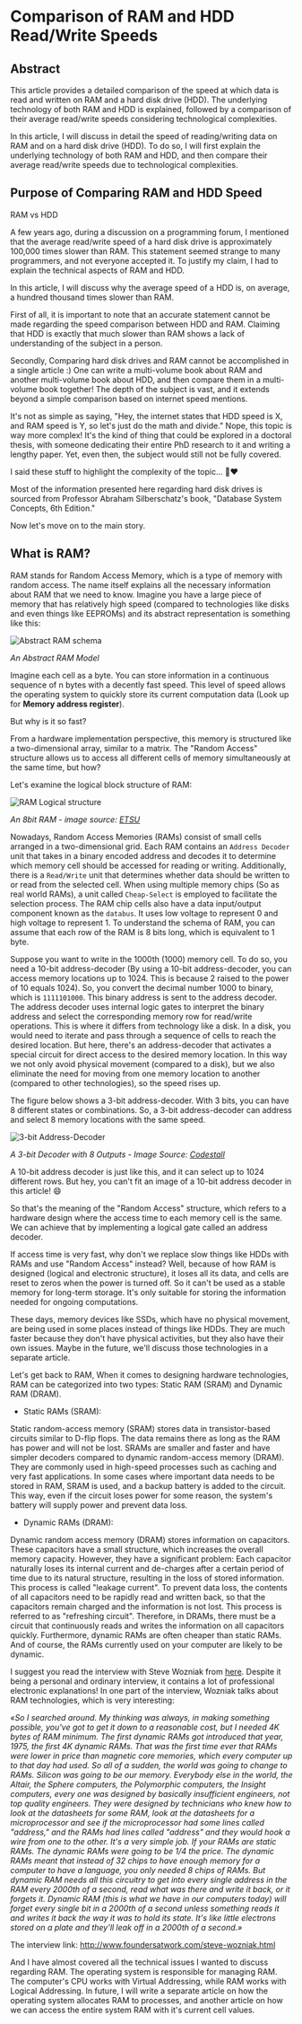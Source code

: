 # Comparison of RAM and HDD Read/Write Speeds

## Abstract

This article provides a detailed comparison of the speed at which data is read and written on RAM and a hard disk drive (HDD). The underlying technology of both RAM and HDD is explained, followed by a comparison of their average read/write speeds considering technological complexities.

In this article, I will discuss in detail the speed of reading/writing data on RAM and on a hard disk drive (HDD). To do so, I will first explain the underlying technology of both RAM and HDD, and then compare their average read/write speeds due to technological complexities.

## Purpose of Comparing RAM and HDD Speed

RAM vs HDD

A few years ago, during a discussion on a programming forum, I mentioned that the average read/write speed of a hard disk drive is approximately 100,000 times slower than RAM. This statement seemed strange to many programmers, and not everyone accepted it. To justify my claim, I had to explain the technical aspects of RAM and HDD. 

In this article, I will discuss why the average speed of a HDD is, on average, a hundred thousand times slower than RAM.

First of all, it is important to note that an accurate statement cannot be made regarding the speed comparison between HDD and RAM. Claiming that HDD is exactly that much slower than RAM shows a lack of understanding of the subject in a person.

Secondly, Comparing hard disk drives and RAM cannot be accomplished in a single article :) One can write a multi-volume book about RAM and another multi-volume book about HDD, and then compare them in a multi-volume book together! The depth of the subject is vast, and it extends beyond a simple comparison based on internet speed mentions.

It's not as simple as saying, "Hey, the internet states that HDD speed is X, and RAM speed is Y, so let's just do the math and divide." Nope, this topic is way more complex! It's the kind of thing that could be explored in a doctoral thesis, with someone dedicating their entire PhD research to it and writing a lengthy paper. Yet, even then, the subject would still not be fully covered.

I said these stuff to highlight the complexity of the topic... 😬❤️

Most of the information presented here regarding hard disk drives is sourced from Professor Abraham Silberschatz's book, "Database System Concepts, 6th Edition."


Now let's move on to the main story.


## What is RAM?

RAM stands for Random Access Memory, which is a type of memory with random access. The name itself explains all the necessary information about RAM that we need to know. Imagine you have a large piece of memory that has relatively high speed (compared to technologies like disks and even things like EEPROMs) and its abstract representation is something like this: 


![Abstract RAM schema](Files/Abstract_RAM_schema.png)

_An Abstract RAM Model_

Imagine each cell as a byte. You can store information in a continuous sequence of n bytes with a decently fast speed. This level of speed allows the operating system to quickly store its current computation data (Look up for **Memory address register**).

But why is it so fast?

From a hardware implementation perspective, this memory is structured like a two-dimensional array, similar to a matrix. The "Random Access" structure allows us to access all different cells of memory simultaneously at the same time, but how?

Let's examine the logical block structure of RAM:

![RAM Logical structure](Files/RAM_Logical_structure.png)

_An 8bit RAM - image source: [ETSU](https://faculty.etsu.edu/tarnoff/ntes2150/memory/memory.htm)_

Nowadays, Random Access Memories (RAMs) consist of small cells arranged in a two-dimensional grid. Each RAM contains an `Address Decoder` unit that takes in a binary encoded address and decodes it to determine which memory cell should be accessed for reading or writing. Additionally, there is a `Read/Write` unit that determines whether data should be written to or read from the selected cell. When using multiple memory chips (So as real world RAMs), a unit called `Cheap-Select` is employed to facilitate the selection process. The RAM chip cells also have a data input/output component known as the `databus`. It uses low voltage to represent 0 and high voltage to represent 1. To understand the schema of RAM, you can assume that each row of the RAM is 8 bits long, which is equivalent to 1 byte.

Suppose you want to write in the 1000th (1000) memory cell. To do so, you need a 10-bit address-decoder (By using a 10-bit address-decoder, you can access memory locations up to 1024. This is because 2 raised to the power of 10 equals 1024). So, you convert the decimal number 1000 to binary, which is `1111101000`. This binary address is sent to the address decoder. The address decoder uses internal logic gates to interpret the binary address and select the corresponding memory row for read/write operations. This is where it differs from technology like a disk. In a disk, you would need to iterate and pass through a sequence of cells to reach the desired location. But here, there's an address-decoder that activates a special circuit for direct access to the desired memory location. In this way we not only avoid physical movement (compared to a disk), but we also eliminate the need for moving from one memory location to another (compared to other technologies), so the speed rises up.

The figure below shows a 3-bit address-decoder. With 3 bits, you can have 8 different states or combinations. So, a 3-bit address-decoder can address and select 8 memory locations with the same speed.

![3-bit Address-Decoder](Files/3bit_Address_Decoder.png)

_A 3-bit Decoder with 8 Outputs - Image Source: [Codestall](https://codestall.wordpress.com/2017/09/02/532-decoder-design-using-4-38-decoders-and-1-24-decoder-in-verilog/)_

A 10-bit address decoder is just like this, and it can select up to 1024 different rows. But hey, you can't fit an image of a 10-bit address decoder in this article! 😄

So that's the meaning of the "Random Access" structure, which refers to a hardware design where the access time to each memory cell is the same. We can achieve that by implementing a logical gate called an address decoder.

If access time is very fast, why don't we replace slow things like HDDs with RAMs and use "Random Access" instead? Well, because of how RAM is designed (logical and electronic structure), it loses all its data, and cells are reset to zeros when the power is turned off. So it can't be used as a stable memory for long-term storage. It's only suitable for storing the information needed for ongoing computations.

These days, memory devices like SSDs, which have no physical movement, are being used in some places instead of things like HDDs. They are much faster because they don't have physical activities, but they also have their own issues. Maybe in the future, we'll discuss those technologies in a separate article.


Let's get back to RAM, When it comes to designing hardware technologies, RAM can be categorized into two types:  Static RAM (SRAM) and Dynamic RAM (DRAM).



* Static RAMs (SRAM):

Static random-access memory (SRAM) stores data in transistor-based circuits similar to D-flip flops. The data remains there as long as the RAM has power and will not be lost. SRAMs are smaller and faster and have simpler decoders compared to dynamic random-access memory (DRAM). They are commonly used in high-speed processes such as caching and very fast applications. In some cases where important data needs to be stored in RAM, SRAM is used, and a backup battery is added to the circuit. This way, even if the circuit loses power for some reason, the system's battery will supply power and prevent data loss.



* Dynamic RAMs (DRAM):

Dynamic random access memory (DRAM) stores information on capacitors. These capacitors have a small structure, which increases the overall memory capacity. However, they have a significant problem: Each capacitor naturally loses its internal current and de-charges after a certain period of time due to its natural structure, resulting in the loss of stored information. This process is called "leakage current". To prevent data loss, the contents of all capacitors need to be rapidly read and written back, so that the capacitors remain charged and the information is not lost. This process is referred to as "refreshing circuit". Therefore, in DRAMs, there must be a circuit that continuously reads and writes the information on all capacitors quickly. Furthermore, dynamic RAMs are often cheaper than static RAMs. And of course, the RAMs currently used on your computer are likely to be dynamic.

I suggest you read the interview with Steve Wozniak from [here](http://www.foundersatwork.com/steve-wozniak.html). Despite it being a personal and ordinary interview, it contains a lot of professional electronic explanations! In one part of the interview, Wozniak talks about RAM technologies, which is very interesting:


_«So I searched around. My thinking was always, in making something possible, you've got to get it down to a reasonable cost, but I needed 4K bytes of RAM minimum. The first dynamic RAMs got introduced that year, 1975, the first 4K dynamic RAMs. That was the first time ever that RAMs were lower in price than magnetic core memories, which every computer up to that day had used. So all of a sudden, the world was going to change to RAMs. Silicon was going to be our memory. Everybody else in the world, the Altair, the Sphere computers, the Polymorphic computers, the Insight computers, every one was designed by basically insufficient engineers, not top quality engineers. They were designed by technicians who knew how to look at the datasheets for some RAM, look at the datasheets for a microprocessor and see if the microprocessor had some lines called "address," and the RAMs had lines called "address" and they would hook a wire from one to the other. It's a very simple job. If your RAMs are static RAMs. The dynamic RAMs were going to be 1/4 the price. The dynamic RAMs meant that instead of 32 chips to have enough memory for a computer to have a language, you only needed 8 chips of RAMs. But dynamic RAM needs all this circuitry to get into every single address in the RAM every 2000th of a second, read what was there and write it back, or it forgets it. Dynamic RAM (this is what we have in our computers today) will forget every single bit in a 2000th of a second unless something reads it and writes it back the way it was to hold its state. It's like little electrons stored on a plate and they'll leak off in a 2000th of a second.»_


The interview link:
http://www.foundersatwork.com/steve-wozniak.html


And I have almost covered all the technical issues I wanted to discuss regarding RAM. The operating system is responsible for managing RAM. The computer's CPU works with Virtual Addressing, while RAM works with Logical Addressing. In future, I will write a separate article on how the operating system allocates RAM to processes, and another article on how we can access the entire system RAM with it's current cell values.

